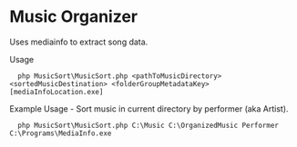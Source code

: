 Music Organizer
===================

Uses mediainfo to extract song data.

Usage
```
  php MusicSort\MusicSort.php <pathToMusicDirectory> <sortedMusicDestination> <folderGroupMetadataKey> [mediaInfoLocation.exe]
```

Example Usage - Sort music in current directory by performer (aka Artist).
```
  php MusicSort\MusicSort.php C:\Music C:\OrganizedMusic Performer C:\Programs\MediaInfo.exe
```
